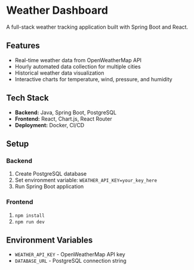 # Weather Dashboard

A full-stack weather tracking application built with Spring Boot and React.

## Features

- Real-time weather data from OpenWeatherMap API
- Hourly automated data collection for multiple cities
- Historical weather data visualization
- Interactive charts for temperature, wind, pressure, and humidity

## Tech Stack

- **Backend:** Java, Spring Boot, PostgreSQL
- **Frontend:** React, Chart.js, React Router
- **Deployment:** Docker, CI/CD

## Setup

### Backend

1. Create PostgreSQL database
2. Set environment variable: `WEATHER_API_KEY=your_key_here`
3. Run Spring Boot application

### Frontend

1. `npm install`
2. `npm run dev`

## Environment Variables

- `WEATHER_API_KEY` - OpenWeatherMap API key
- `DATABASE_URL` - PostgreSQL connection string
